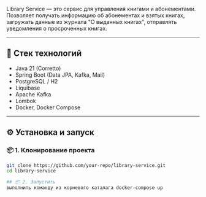 Library Service — это сервис для управления книгами и абонементами. Позволяет получать информацию об абонементах и взятых книгах, загружать данные из журнала "О выданных книгах", отправлять уведомления о просроченных книгах.

---

## 🚀 Стек технологий

- Java 21 (Corretto)
- Spring Boot (Data JPA, Kafka, Mail)
- PostgreSQL / H2
- Liquibase
- Apache Kafka
- Lombok
- Docker, Docker Compose

---

## ⚙️ Установка и запуск

### 📦 1. Клонирование проекта
```bash
git clone https://github.com/your-repo/library-service.git
cd library-service

## 📦 2. Запустить
выполнить команду из корневого каталага docker-compose up


